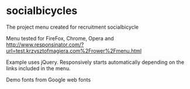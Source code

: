 # socialbicycles
The project menu created for recruitment socialbicycle

Menu tested for FireFox, Chrome, Opera and http://www.responsinator.com/?url=test.krzysztofmagiera.com%2Frower%2Fmenu.html

Example uses jQuery. Responsively starts automatically depending on the links included in the menu.

Demo fonts from Google web fonts
